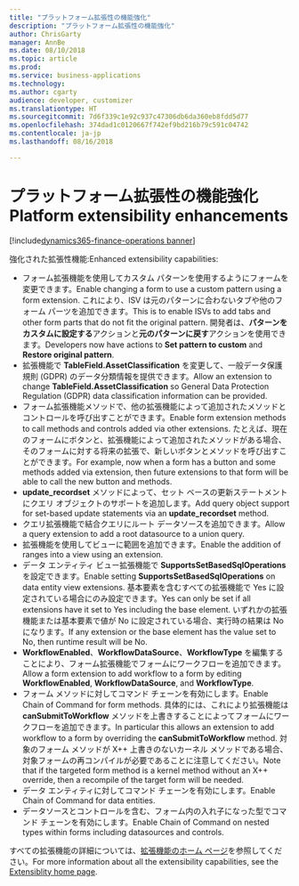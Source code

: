 ```yaml
---
title: "プラットフォーム拡張性の機能強化"
description: "プラットフォーム拡張性の機能強化"
author: ChrisGarty
manager: AnnBe
ms.date: 08/10/2018
ms.topic: article
ms.prod: 
ms.service: business-applications
ms.technology: 
ms.author: cgarty
audience: developer, customizer
ms.translationtype: HT
ms.sourcegitcommit: 7d6f339c1e92c937c47306db6da360eb8fdd5d77
ms.openlocfilehash: 374dad1c0120667f742ef9bd216b79c591c04742
ms.contentlocale: ja-jp
ms.lasthandoff: 08/16/2018

---
```


# <a name="platform-extensibility-enhancements"></a><span data-ttu-id="0e68b-103">プラットフォーム拡張性の機能強化</span><span class="sxs-lookup"><span data-stu-id="0e68b-103">Platform extensibility enhancements</span></span>

[!include[dynamics365-finance-operations banner](../includes/dynamics365-finance-operations.md)]

<span data-ttu-id="0e68b-104">強化された拡張性機能:</span><span class="sxs-lookup"><span data-stu-id="0e68b-104">Enhanced extensibility capabilities:</span></span>
- <span data-ttu-id="0e68b-105">フォーム拡張機能を使用してカスタム パターンを使用するようにフォームを変更できます。</span><span class="sxs-lookup"><span data-stu-id="0e68b-105">Enable changing a form to use a custom pattern using a form extension.</span></span> <span data-ttu-id="0e68b-106">これにより、ISV は元のパターンに合わないタブや他のフォーム パーツを追加できます。</span><span class="sxs-lookup"><span data-stu-id="0e68b-106">This is to enable ISVs to add tabs and other form parts that do not fit the original pattern.</span></span> <span data-ttu-id="0e68b-107">開発者は、**パターンをカスタムに設定する**アクションと**元のパターンに戻す**アクションを使用できます。</span><span class="sxs-lookup"><span data-stu-id="0e68b-107">Developers now have actions to **Set pattern to custom** and **Restore original pattern**.</span></span>
- <span data-ttu-id="0e68b-108">拡張機能で **TableField.AssetClassification** を変更して、一般データ保護規則 (GDPR) のデータ分類情報を提供できます。</span><span class="sxs-lookup"><span data-stu-id="0e68b-108">Allow an extension to change **TableField.AssetClassification** so General Data Protection Regulation (GDPR) data classification information can be provided.</span></span>
- <span data-ttu-id="0e68b-109">フォーム拡張機能メソッドで、他の拡張機能によって追加されたメソッドとコントロールを呼び出すことができます。</span><span class="sxs-lookup"><span data-stu-id="0e68b-109">Enable form extension methods to call methods and controls added via other extensions.</span></span> <span data-ttu-id="0e68b-110">たとえば、現在のフォームにボタンと、拡張機能によって追加されたメソッドがある場合、そのフォームに対する将来の拡張で、新しいボタンとメソッドを呼び出すことができます。</span><span class="sxs-lookup"><span data-stu-id="0e68b-110">For example, now when a form has a button and some methods added via extension, then future extensions to that form will be able to call the new button and methods.</span></span>
- <span data-ttu-id="0e68b-111">**update_recordset** メソッドによって、セット ベースの更新ステートメントにクエリ オブジェクトのサポートを追加します。</span><span class="sxs-lookup"><span data-stu-id="0e68b-111">Add query object support for set-based update statements via an **update_recordset** method.</span></span>
- <span data-ttu-id="0e68b-112">クエリ拡張機能で結合クエリにルート データソースを追加できます。</span><span class="sxs-lookup"><span data-stu-id="0e68b-112">Allow a query extension to add a root datasource to a union query.</span></span>
- <span data-ttu-id="0e68b-113">拡張機能を使用してビューに範囲を追加できます。</span><span class="sxs-lookup"><span data-stu-id="0e68b-113">Enable the addition of ranges into a view using an extension.</span></span>
- <span data-ttu-id="0e68b-114">データ エンティティ ビュー拡張機能で **SupportsSetBasedSqlOperations** を設定できます。</span><span class="sxs-lookup"><span data-stu-id="0e68b-114">Enable setting **SupportsSetBasedSqlOperations** on data entity view extensions.</span></span> <span data-ttu-id="0e68b-115">基本要素を含むすべての拡張機能で Yes に設定されている場合にのみ設定できます。</span><span class="sxs-lookup"><span data-stu-id="0e68b-115">Yes can only be set if all extensions have it set to Yes including the base element.</span></span> <span data-ttu-id="0e68b-116">いずれかの拡張機能または基本要素で値が No に設定されている場合、実行時の結果は No になります。</span><span class="sxs-lookup"><span data-stu-id="0e68b-116">If any extension or the base element has the value set to No, then runtime result will be No.</span></span>
- <span data-ttu-id="0e68b-117">**WorkflowEnabled**、**WorkflowDataSource**、**WorkflowType** を編集することにより、フォーム拡張機能でフォームにワークフローを追加できます。</span><span class="sxs-lookup"><span data-stu-id="0e68b-117">Allow a form extension to add workflow to a form by editing **WorkflowEnabled**, **WorkflowDataSource**, and **WorkflowType**.</span></span>
- <span data-ttu-id="0e68b-118">フォーム メソッドに対してコマンド チェーンを有効にします。</span><span class="sxs-lookup"><span data-stu-id="0e68b-118">Enable Chain of Command for form methods.</span></span> <span data-ttu-id="0e68b-119">具体的には、これにより拡張機能は **canSubmitToWorkflow** メソッドを上書きすることによってフォームにワークフローを追加できます。</span><span class="sxs-lookup"><span data-stu-id="0e68b-119">In particular this allows an extension to add workflow to a form by overriding the **canSubmitToWorkflow** method.</span></span> <span data-ttu-id="0e68b-120">対象のフォーム メソッドが X++ 上書きのないカーネル メソッドである場合、対象フォームの再コンパイルが必要であることに注意してください。</span><span class="sxs-lookup"><span data-stu-id="0e68b-120">Note that if the targeted form method is a kernel method without an X++ override, then a recompile of the target form will be needed.</span></span> 
- <span data-ttu-id="0e68b-121">データ エンティティに対してコマンド チェーンを有効にします。</span><span class="sxs-lookup"><span data-stu-id="0e68b-121">Enable Chain of Command for data entities.</span></span>
- <span data-ttu-id="0e68b-122">データソースとコントロールを含む、フォーム内の入れ子になった型でコマンド チェーンを有効にします。</span><span class="sxs-lookup"><span data-stu-id="0e68b-122">Enable Chain of Command on nested types within forms including datasources and controls.</span></span>

<span data-ttu-id="0e68b-123">すべての拡張機能の詳細については、[拡張機能のホーム ページ](/dynamics365/unified-operations/dev-itpro/extensibility/extensibility-home-page)を参照してください。</span><span class="sxs-lookup"><span data-stu-id="0e68b-123">For more information about all the extensibility capabilities, see the [Extensiblity home page](/dynamics365/unified-operations/dev-itpro/extensibility/extensibility-home-page).</span></span>

